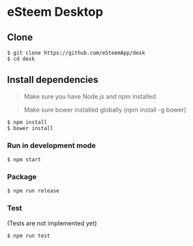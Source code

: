 # eSteem Desktop

## Clone

```
$ git clone https://github.com/eSteemApp/desk
$ cd desk
```

## Install dependencies

> Make sure you have Node.js and npm installed

> Make sure bower installed globally (npm install -g bower)

```
$ npm install
$ bower install
```

### Run in development mode

```
$ npm start
```

### Package

```
$ npm run release
```

### Test

(Tests are not implemented yet)

```
$ npm run test
```
